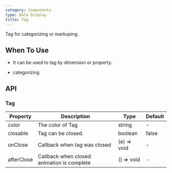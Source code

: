```yaml
---
category: Components
type: Data Display
title: Tag
---
```


Tag for categorizing or markuping.

## When To Use

- It can be used to tag by dimension or property.

- categorizing

## API

### Tag

| Property     | Description           | Type     | Default      |
|--------------|-----------------------|----------|--------------|
| color        | The color of Tag      | string | - |
| closable     | Tag can be closed.    | boolean  | false        |
| onClose      | Callback when tag was closed | (e) => void | - |
| afterClose   | Callback when closed animation is complete | () => void | - |